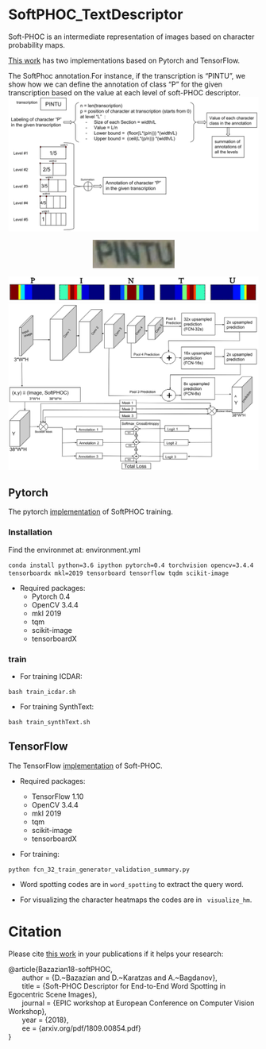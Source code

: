 # SoftPHOC_TextDescriptor
Soft-PHOC is an intermediate representation of images based on character probability maps.

[This work](https://arxiv.org/pdf/1809.00854.pdf) has two implementations based on Pytorch and TensorFlow.

The SoftPhoc annotation.For instance, if the transcription is “PINTU”, we show how we can define the annotation of class “P” for
the given transcription based on the value at each level of soft-PHOC descriptor.
![](fig/SoftPHOC-labeling_PINTU_cropped-1.png)

<p align="center">
  <img src="fig/word_736-1.png">
</p>

![](fig/PINTU-1.png)
![](fig/net-cropped-1.png)

## Pytorch ##

The pytorch [implementation](https://github.com/denabazazian/SoftPHOC_TextDescriptor/tree/master/Pytorch) of SoftPHOC training.

### Installation ###

Find the environmet at: environment.yml
```
conda install python=3.6 ipython pytorch=0.4 torchvision opencv=3.4.4 tensorboardx mkl=2019 tensorboard tensorflow tqdm scikit-image
```
* Required packages:
    * Pytorch 0.4
    * OpenCV 3.4.4
    * mkl 2019
    * tqm
    * scikit-image
    * tensorboardX

### train ###

* For training ICDAR:
``` 
bash train_icdar.sh
```

* For training SynthText:
``` 
bash train_synthText.sh
```

## TensorFlow ##

The TensorFlow [implementation](https://github.com/denabazazian/SoftPHOC_TextDescriptor/tree/master/TensorFlow) of Soft-PHOC. 

* Required packages:
    * TensorFlow 1.10
    * OpenCV 3.4.4
    * mkl 2019
    * tqm
    * scikit-image
    * tensorboardX

* For training:
``` 
python fcn_32_train_generator_validation_summary.py
```

* Word spotting codes are in ``` word_spotting ``` to extract the query word. 

* For visualizing the character heatmaps the codes are in ``` visualize_hm```. 

# Citation #

Please cite [this work](https://arxiv.org/pdf/1809.00854.pdf) in your publications if it helps your research: <br />

@article{Bazazian18-softPHOC,<br />
&nbsp;&nbsp;&nbsp;&nbsp;&nbsp;&nbsp;	author = {D.~Bazazian and D.~Karatzas and A.~Bagdanov},<br />
&nbsp;&nbsp;&nbsp;&nbsp;&nbsp;&nbsp;	title = {Soft-PHOC Descriptor for End-to-End Word Spotting in Egocentric Scene Images},<br />
&nbsp;&nbsp;&nbsp;&nbsp;&nbsp;&nbsp;	journal = {EPIC workshop at European Conference on Computer Vision Workshop},<br />
&nbsp;&nbsp;&nbsp;&nbsp;&nbsp;&nbsp;	year = {2018},<br />
&nbsp;&nbsp;&nbsp;&nbsp;&nbsp;&nbsp;        ee = {arxiv.org/pdf/1809.00854.pdf}<br />
}<br />
